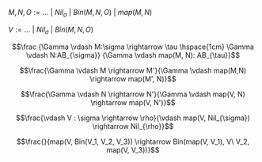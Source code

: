 $M, N, O := ...\ |\ Nil_{\sigma} \ |\ Bin(M, N, O)\ |\ map(M, N)$

$V := ...\ |\ Nil_{\sigma} \ |\ Bin(M, N, O)$

```math
\frac
{\Gamma \vdash M:\sigma \rightarrow \tau \hspace{1cm} \Gamma \vdash N:AB_{\sigma}}
{\Gamma \vdash map(M, N): AB_{\tau}}
```

```math
\frac{\Gamma \vdash M \rightarrow M'}{\Gamma \vdash map(M,N) \rightarrow map(M', N)}
```
```math
\frac{\Gamma \vdash N \rightarrow N'}{\Gamma \vdash map(V, N) \rightarrow map(V, N')}
```

```math
\frac{\vdash V : \sigma \rightarrow \rho}{\vdash map(V, Nil_{\sigma}) \rightarrow Nil_{\rho}}
```
```math
\frac{}{map(V, Bin(V_1, V_2, V_3)) \rightarrow Bin(map(V, V_1), V\ V_2, map(V, V_3))}
```
